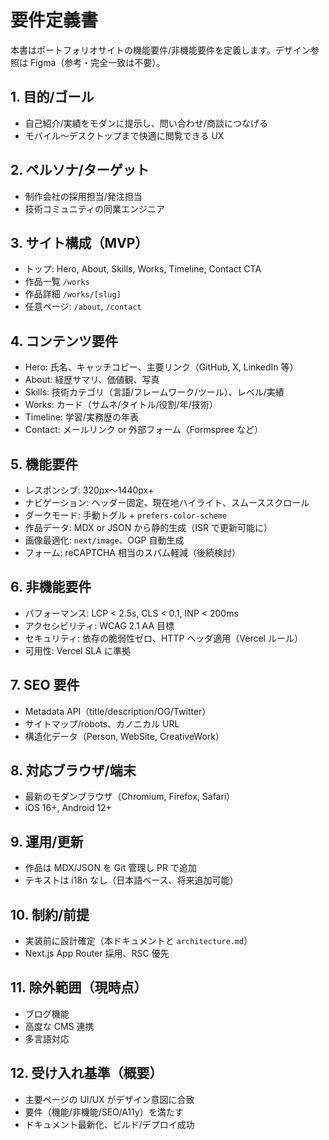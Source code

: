 # 要件定義書

本書はポートフォリオサイトの機能要件/非機能要件を定義します。デザイン参照は Figma（参考・完全一致は不要）。

## 1. 目的/ゴール

- 自己紹介/実績をモダンに提示し、問い合わせ/商談につなげる
- モバイル〜デスクトップまで快適に閲覧できる UX

## 2. ペルソナ/ターゲット

- 制作会社の採用担当/発注担当
- 技術コミュニティの同業エンジニア

## 3. サイト構成（MVP）

- トップ: Hero, About, Skills, Works, Timeline, Contact CTA
- 作品一覧 `/works`
- 作品詳細 `/works/[slug]`
- 任意ページ: `/about`, `/contact`

## 4. コンテンツ要件

- Hero: 氏名、キャッチコピー、主要リンク（GitHub, X, LinkedIn 等）
- About: 経歴サマリ、価値観、写真
- Skills: 技術カテゴリ（言語/フレームワーク/ツール）、レベル/実績
- Works: カード（サムネ/タイトル/役割/年/技術）
- Timeline: 学習/実務歴の年表
- Contact: メールリンク or 外部フォーム（Formspree など）

## 5. 機能要件

- レスポンシブ: 320px〜1440px+
- ナビゲーション: ヘッダー固定、現在地ハイライト、スムーススクロール
- ダークモード: 手動トグル + `prefers-color-scheme`
- 作品データ: MDX or JSON から静的生成（ISR で更新可能に）
- 画像最適化: `next/image`、OGP 自動生成
- フォーム: reCAPTCHA 相当のスパム軽減（後続検討）

## 6. 非機能要件

- パフォーマンス: LCP < 2.5s, CLS < 0.1, INP < 200ms
- アクセシビリティ: WCAG 2.1 AA 目標
- セキュリティ: 依存の脆弱性ゼロ、HTTP ヘッダ適用（Vercel ルール）
- 可用性: Vercel SLA に準拠

## 7. SEO 要件

- Metadata API（title/description/OG/Twitter）
- サイトマップ/robots、カノニカル URL
- 構造化データ（Person, WebSite, CreativeWork）

## 8. 対応ブラウザ/端末

- 最新のモダンブラウザ（Chromium, Firefox, Safari）
- iOS 16+, Android 12+

## 9. 運用/更新

- 作品は MDX/JSON を Git 管理し PR で追加
- テキストは i18n なし（日本語ベース、将来追加可能）

## 10. 制約/前提

- 実装前に設計確定（本ドキュメントと `architecture.md`）
- Next.js App Router 採用、RSC 優先

## 11. 除外範囲（現時点）

- ブログ機能
- 高度な CMS 連携
- 多言語対応

## 12. 受け入れ基準（概要）

- 主要ページの UI/UX がデザイン意図に合致
- 要件（機能/非機能/SEO/A11y）を満たす
- ドキュメント最新化、ビルド/デプロイ成功
